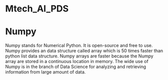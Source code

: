 # Mtech_AI_PDS
# Numpy
Numpy stands for Numerical Python. It is open-source and free to use.
Numpy provides an data structure called array which is 50 times faster than python list data structure.
Numpy arrays are faster because the Numpy array are stored in a continuous location in memory.
The wide use of Numpy is in the branch of Data Science for analyzing and retrieving information from large amount of data.
